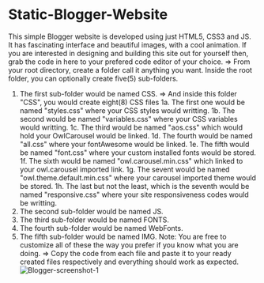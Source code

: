 # Static-Blogger-Website
This simple Blogger website is developed using just HTML5, CSS3 and JS. It has fascinating interface and beautiful images, with a cool animation.
If you are interested in designing and building this site out for yourself then, grab the code in here to your prefered code editor of your choice.
=> From your root directory, create a folder call it anything you want.
Inside the root folder, you can optionally create five(5) sub-folders.
1. The first sub-folder would be named CSS.
=> And inside this folder "CSS", you would create eight(8) CSS files
1a. The first one would be named "styles.css" where your CSS styles would writting.
1b. The second would be named "variables.css" where your CSS variables would writting.
1c. The third would be named "aos.css" which would hold your OwlCarousel would be linked.
1d. The fourth would be named "all.css" where your fontAwesome would be linked.
1e. The fifth would be named "font.css" where your custom installed fonts would be stored.
1f. The sixth would be named "owl.carousel.min.css" which linked to your owl.carousel imported link.
1g. The sevent would be named "owl.theme.default.min.css" where your carousel imported theme would be stored.
1h. The last but not the least, which is the seventh would be named "responsive.css" where your site responsiveness codes would be writting.
2. The second sub-folder would be named JS.
3. The third sub-folder would be named FONTS.
4. The fourth sub-folder would be named WebFonts.
5. The fifth sub-folder would be named IMG.
Note: You are free to customize all of these the way you prefer if you know what you are doing.
=> Copy the code from each file and paste it to your ready created files respectively and everything should work as expected.
![Blogger-screenshot-1](https://user-images.githubusercontent.com/80200124/197270703-76dba9a8-42cb-4cf3-bf90-a57413cc68af.png)
